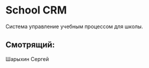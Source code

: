 School CRM
========================

Система управление учебным процессом для школы.

Смотрящий:
----------

Шарыхин Сергей